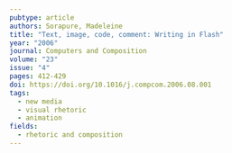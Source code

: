```yaml
---
pubtype: article
authors: Sorapure, Madeleine
title: "Text, image, code, comment: Writing in Flash"
year: "2006"
journal: Computers and Composition
volume: "23"
issue: "4"
pages: 412-429
doi: https://doi.org/10.1016/j.compcom.2006.08.001
tags:
  - new media
  - visual rhetoric
  - animation
fields:
  - rhetoric and composition
---
```

